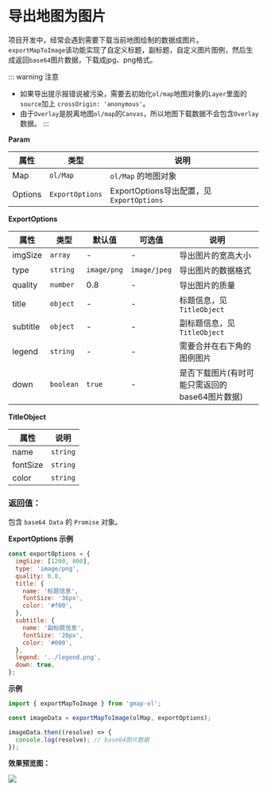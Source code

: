 # 导出地图为图片

项目开发中，经常会遇到需要下载当前地图绘制的数据成图片。`exportMapToImage`该功能实现了自定义标题，副标题，自定义图片图例，然后生成返回`base64`图片数据，下载成jpg、png格式。


::: warning 注意

- 如果导出提示报错说被污染，需要去初始化`ol/map`地图对象的`Layer`里面的`source`加上 `crossOrigin: 'anonymous'`。
- 由于`Overlay`是脱离地图`ol/map`的`Canvas`，所以地图下载数据不会包含`Overlay`数据。
:::

**Param**

| 属性     | 类型             | 说明                                    |
| ------- | ---------------- | --------------------------------------- |
| Map     | `ol/Map`         | `ol/Map` 的地图对象                      |
| Options | `ExportOptions`  | ExportOptions导出配置，见`ExportOptions` |

**ExportOptions**

| 属性       | 类型          | 默认值        | 可选值        | 说明                                         |
| --------- | ------------- | ------------- | ------------ | -------------------------------------------- |
| imgSize   | `array`       | -             | -            | 导出图片的宽高大小                     |
| type      | `string`      | `image/png`   | `image/jpeg` | 导出图片的数据格式                            |
| quality   | `number`      | 0.8           | -            | 导出图片的质量                                |
| title     | `object`      | -             | -            | 标题信息，见`TitleObject`                     |
| subtitle  | `object`      | -             | -            | 副标题信息，见`TitleObject`                   |
| legend    | `string`      | -             | -            | 需要合并在右下角的图例图片                     |
| down      | `boolean`     | `true`        | -            | 是否下载图片(有时可能只需返回的base64图片数据)  |

**TitleObject**

| 属性       | 说明          |
| --------- | ------------- |
| name      | `string`      |
| fontSize  | `string`      |
| color     | `string`      |


### 返回值：
包含 `base64 Data` 的 `Promise` 对象。


**ExportOptions 示例**

```js
const exportOptions = {
  imgSize: [1200, 800],
  type: 'image/png',
  quality: 0.8,
  title: {
    name: '标题信息',
    fontSize: '36px',
    color: '#f00',
  },
  subtitle: {
    name: '副标题信息',
    fontSize: '20px',
    color: '#000',
  },
  legend: '../legend.png',
  down: true,
};
```

**示例**

```js
import { exportMapToImage } from 'gmap-ol';

const imageData = exportMapToImage(olMap, exportOptions);

imageData.then((resolve) => {
  console.log(resolve); // base64图片数据
});
```
**效果预览图：**

![](/images/exportMapToImage.jpg)